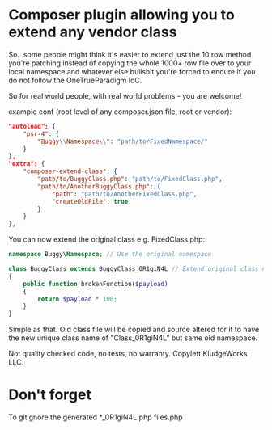 # Composer plugin allowing you to extend any vendor class

So.. some people might think it's easier to extend just the 10 row
method you're patching instead of copying the whole 1000+ row file over
to your local namespace and whatever else bullshit you're forced
to endure if you do not follow the OneTrueParadigm IoC.

So for real world people, with real world problems - you are welcome!


example conf (root level of any composer.json file, root or vendor):

```json
"autoload": {
    "psr-4": {
        "Buggy\\Namespace\\": "path/to/FixedNamespace/"
    }
},
"extra": {
    "composer-extend-class": {
        "path/to/BuggyClass.php": "path/to/FixedClass.php",
        "path/to/AnotherBuggyClass.php": {
            "path": "path/to/AnotherFixedClass.php",
            "createOldFile": true
        }
    }
},
```

You can now extend the original class e.g. FixedClass.php:
```php
namespace Buggy\Namespace; // Use the original namespace

class BuggyClass extends BuggyClass_0R1giN4L // Extend original class name + _0R1giN4L
{
    public function brokenFunction($payload)
    {
        return $payload * 100;
    }
}
```

Simple as that. Old class file will be copied and source altered for it to have
the new unique class name of "Class_0R1giN4L" but same old namespace.

Not quality checked code, no tests, no warranty. Copyleft KludgeWorks LLC.

# Don't forget
To gitignore the generated *_0R1giN4L.php files.php
